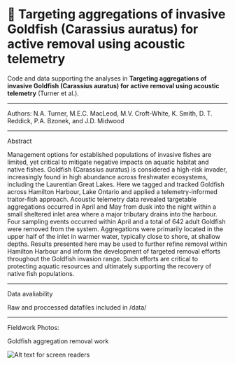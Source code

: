 # 📘 Targeting aggregations of invasive Goldfish (Carassius auratus) for active removal using acoustic telemetry
Code and data supporting the analyses in **Targeting aggregations of invasive Goldfish (Carassius auratus) for active removal using acoustic telemetry** (Turner et al.).

---
Authors: 
N.A. Turner, M.E.C. MacLeod,  M.V. Croft-White, K. Smith, D. T. Reddick, P.A. Bzonek, and J.D. Midwood

---
Abstract

Management options for established populations of invasive fishes are limited, yet critical to mitigate negative impacts on aquatic habitat and native fishes. Goldfish (Carassius auratus) is considered a high-risk invader, increasingly found in high abundance across freshwater ecosystems, including the Laurentian Great Lakes. Here we tagged and tracked Goldfish across Hamilton Harbour, Lake Ontario and applied a telemetry-informed traitor-fish approach. Acoustic telemetry data revealed targetable aggregations occurred in April and May from dusk into the night within a small sheltered inlet area where a major tributary drains into the harbour. Four sampling events occurred within April and a total of 642 adult Goldfish were removed from the system. Aggregations were primarily located in the upper half of the inlet in warmer water, typically close to shore, at shallow depths. Results presented here may be used to further refine removal within Hamilton Harbour and inform the development of targeted removal efforts throughout the Goldfish invasion range. Such efforts are critical to protecting aquatic resources and ultimately supporting the recovery of native fish populations.

---

Data avaliability 

Raw and proccessed datafiles included in /data/

---

Fieldwork Photos: 

Goldfish aggregation removal work 

![Alt text for screen readers](plots/images/Capturegoldfish_1.jpg)
